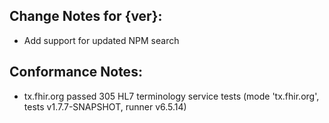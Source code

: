 ## Change Notes for {ver}:

* Add support for updated NPM search

## Conformance Notes:

* tx.fhir.org passed 305 HL7 terminology service tests (mode 'tx.fhir.org', tests v1.7.7-SNAPSHOT, runner v6.5.14)
